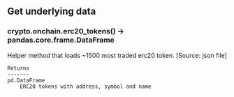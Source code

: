 ## Get underlying data 
### crypto.onchain.erc20_tokens() -> pandas.core.frame.DataFrame

Helper method that loads ~1500 most traded erc20 token.
    [Source: json file]

    Returns
    -------
    pd.DataFrame
        ERC20 tokens with address, symbol and name

